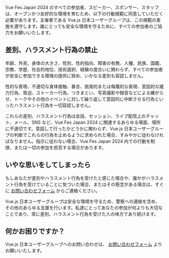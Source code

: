 Vue Fes Japan 2024 のすべての参加者、スピーカー、スポンサー、スタッフは、オープンかつ友好的な環境を育むため、以下の行動規範に同意していただく必要があります。主催者である Vue.js 日本ユーザーグループは、この規範の実施を遵守します。誰にとっても安全な環境を守るために、すべての参加者のご協力をお願いいたします。

## 差別、ハラスメント行為の禁止

年齢、外見、身体の大きさ、性別、性的指向、障害の有無、人種、民族、国籍、宗教、学歴、社会的地位、技術選択、経験の度合いに関わらず、すべての参加者が安全に参加できる環境の提供に努め、いかなる差別も容認しません。

性的な表現、不適切な身体接触、暴言、挑発的または侮蔑的な表現、意図的な威力行為、脅迫、ストーカー行為、つきまとい、写真撮影や録音などによる嫌がらせ、トークやその他のイベントに対して繰り返して意図的に中断させる行為といったハラスメント行為を一切容認しません。

これらの差別、ハラスメント行為は会話、セッション、ライブ配信上のチャット、メール、SNS など、Vue Fes Japan 2024 に関連するあらゆる場面、場所に不適切です。意図して行ったかどうかに関わらず、Vue.js 日本ユーザーグループの判断でこれらの行為を止めるように求められた場合、すみやかに従わなければなりません。指示に従わない場合、Vue Fes Japan 2024 内での行動を制限、または一切の参加を拒否する場合があります。

## いやな思いをしてしまったら

もしあなたが差別やハラスメント行為を受けたと感じた場合や、誰かがハラスメント行為を受けていることに気づいた場合、またはその懸念がある場合は、すぐに [お問い合わせフォーム](./#form) からご連絡ください。

Vue.js 日本ユーザーグループは安全な環境を守るため、警察への連絡を含め、その他のあらゆる支援を行います。私達にとってあなたの参加が何よりも大切なことであり、常に差別、ハラスメント行為を受けた人の味方であり続けます。

## 何かお困りですか？

Vue.js 日本ユーザーグループへのお問い合わせは、 [お問い合わせフォーム](./#form) よりお願いいたします。
